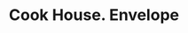 ---
doi: 10.7916/D8863TFG
date_other: '1905'
date_other_textual: '1905'
form: printed ephemera
genre:
- Envelopes
name:
- Cook House
object_in_context_url: https://biggert.cul.columbia.edu/items/view/ave_biggert_00663
subject_hierarchical_geographic:
- Rochester, Minnesota, United States
subject_name:
- Cook House
title: Cook House. Envelope
sort_title: Cook House. Envelope
call_number: ave_biggert_00663
coordinates:
- 44.0234,-92.46295
pid: ave_biggert_00663
identifiers: ave_biggert_00663
permalink: /biggert/ave_biggert_00663/
layout: iiif-image-page
---